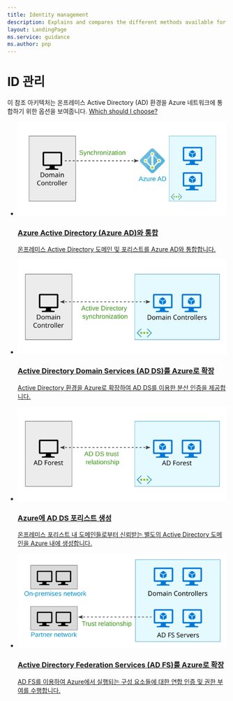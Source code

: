 ```yaml
---
title: Identity management 
description: Explains and compares the different methods available for managing identity in hybrid systems that span the on-premises/cloud boundary with Azure.
layout: LandingPage
ms.service: guidance
ms.author: pnp
---
```


# ID 관리

이 참조 아키텍처는 온프레미스 Active Directory (AD) 환경을 Azure 네트워크에 통합하기 위한 옵션을 보여줍니다. [Which should I choose?](./considerations.md)

<ul class="panelContent cardsH">
    <li>
        <a href="./azure-ad.md">
            <div class="cardSize">
                <div class="cardPadding">
                    <div class="card">
                        <div class="cardImageOuter">
                            <div class="cardImage bgdAccent1">
                            <img src="./images/azure-ad.svg">
                            </div>
                        </div>
                        <div class="cardText">
                            <h3>Azure Active Directory (Azure AD)와 통합</h3>
                            <p>온프레미스 Active Directory 도메인 및 포리스트를 Azure AD와 통합합니다.</p>
                        </div>
                    </div>
                </div>
            </div>
        </a>
    </li>
    <li>
        <a href="./adds-extend-domain.md">
            <div class="cardSize">
                <div class="cardPadding">
                    <div class="card">
                        <div class="cardImageOuter">
                            <div class="cardImage bgdAccent1">
                            <img src="./images/adds-extend-domain.svg">
                            </div>
                        </div>
                        <div class="cardText">
                            <h3>Active Directory Domain Services (AD DS)를 Azure로 확장</h3>
                            <p>Active Directory 환경을 Azure로 확장하여 AD DS를 이용한 분산 인증을 제공합니다.</p>
                        </div>
                    </div>
                </div>
            </div>
        </a>
    </li>
    <li>
        <a href="./adds-forest.md">
            <div class="cardSize">
                <div class="cardPadding">
                    <div class="card">
                        <div class="cardImageOuter">
                            <div class="cardImage bgdAccent1">
                            <img src="./images/adds-forest.svg">
                            </div>
                        </div>
                        <div class="cardText">
                            <h3>Azure에 AD DS 포리스트 생성</h3>
                            <p>온프레미스 포리스트 내 도메인들로부터 신뢰받는 별도의 Active Directory 도메인을 Azure 내에 생성합니다.</p>
                        </div>
                    </div>
                </div>
            </div>
        </a>
    </li>
    <li>
        <a href="./adfs.md">
            <div class="cardSize">
                <div class="cardPadding">
                    <div class="card">
                        <div class="cardImageOuter">
                            <div class="cardImage bgdAccent1">
                            <img src="./images/adfs.svg">
                            </div>
                        </div>
                        <div class="cardText">
                            <h3>Active Directory Federation Services (AD FS)를 Azure로 확장</h3>
                            <p>AD FS를 이용하여 Azure에서 실행되는 구성 요소들에 대한 연합 인증 및 권한 부여를 수행합니다. </p>
                        </div>
                    </div>
                </div>
            </div>
        </a>
    </li>
</ul>


